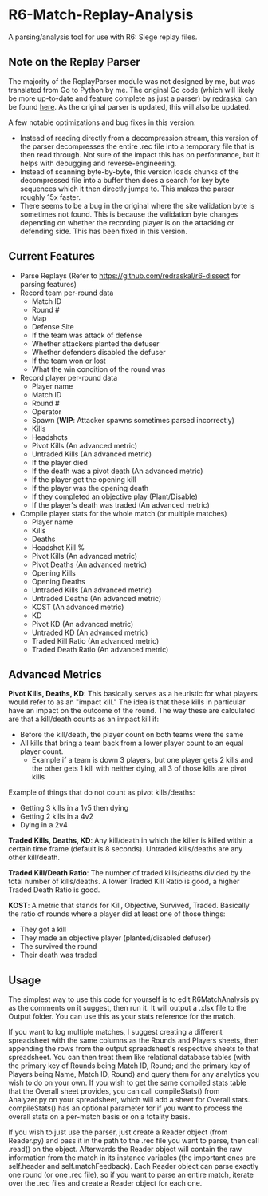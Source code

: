 # R6-Match-Replay-Analysis

A parsing/analysis tool for use with R6: Siege replay files.

## Note on the Replay Parser
The majority of the ReplayParser module was not designed by me, but was translated from Go to Python by me. 
The original Go code (which will likely be more up-to-date and feature complete as just a parser) by [redraskal](https://github.com/redraskal) can be found [here](https://github.com/redraskal/r6-dissect). 
As the original parser is updated, this will also be updated.

A few notable optimizations and bug fixes in this version:
- Instead of reading directly from a decompression stream, this version of the parser decompresses the entire .rec file into a temporary file that is then read through. Not sure of the impact this has on performance, but it helps with debugging and reverse-engineering.
- Instead of scanning byte-by-byte, this version loads chunks of the decompressed file into a buffer then does a search for key byte sequences which it then directly jumps to. This makes the parser roughly 15x faster.
- There seems to be a bug in the original where the site validation byte is sometimes not found. This is because the validation byte changes depending on whether the recording player is on the attacking or defending side. This has been fixed in this version.

## Current Features
- Parse Replays (Refer to https://github.com/redraskal/r6-dissect for parsing features)
- Record team per-round data
    - Match ID
    - Round #
    - Map
    - Defense Site
    - If the team was attack of defense
    - Whether attackers planted the defuser
    - Whether defenders disabled the defuser
    - If the team won or lost
    - What the win condition of the round was
- Record player per-round data
    - Player name
    - Match ID
    - Round #
    - Operator
    - Spawn (**WIP**: Attacker spawns sometimes parsed incorrectly)
    - Kills
    - Headshots
    - Pivot Kills (An advanced metric)
    - Untraded Kills (An advanced metric)
    - If the player died
    - If the death was a pivot death (An advanced metric)
    - If the player got the opening kill
    - If the player was the opening death
    - If they completed an objective play (Plant/Disable)
    - If the player's death was traded (An advanced metric)
- Compile player stats for the whole match (or multiple matches)
    - Player name
    - Kills
    - Deaths
    - Headshot Kill %
    - Pivot Kills (An advanced metric)
    - Pivot Deaths (An advanced metric)
    - Opening Kills
    - Opening Deaths
    - Untraded Kills (An advanced metric)
    - Untraded Deaths (An advanced metric)
    - KOST (An advanced metric)
    - KD
    - Pivot KD (An advanced metric)
    - Untraded KD (An advanced metric)
    - Traded Kill Ratio (An advanced metric)
    - Traded Death Ratio (An advanced metric)

## Advanced Metrics
**Pivot Kills, Deaths, KD**: This basically serves as a heuristic for what players would refer to as an "impact kill." The idea is that these kills in particular have an impact on the outcome of the round.
The way these are calculated are that a kill/death counts as an impact kill if: 
- Before the kill/death, the player count on both teams were the same
- All kills that bring a team back from a lower player count to an equal player count.
    - Example if a team is down 3 players, but one player gets 2 kills and the other gets 1 kill with neither dying, all 3 of those kills are pivot kills

Example of things that do not count as pivot kills/deaths:
- Getting 3 kills in a 1v5 then dying
- Getting 2 kills in a 4v2
- Dying in a 2v4

**Traded Kills, Deaths, KD**: Any kill/death in which the killer is killed within a certain time frame (default is 8 seconds). Untraded kills/deaths are any other kill/death.

**Traded Kill/Death Ratio**: The number of traded kills/deaths divided by the total number of kills/deaths. A lower Traded Kill Ratio is good, a higher Traded Death Ratio is good.

**KOST**: A metric that stands for Kill, Objective, Survived, Traded. Basically the ratio of rounds where a player did at least one of those things:
- They got a kill
- They made an objective player (planted/disabled defuser)
- The survived the round
- Their death was traded

## Usage
The simplest way to use this code for yourself is to edit R6MatchAnalysis.py as the comments on it suggest, then run it. It will output a .xlsx file to the Output folder.
You can use this as your stats reference for the match. 

If you want to log multiple matches, I suggest creating a different spreadsheet with the same columns as the Rounds and Players sheets,
then appending the rows from the output spreadsheet's respective sheets to that spreadsheet. You can then treat them like relational database tables 
(with the primary key of Rounds being Match ID, Round; and the primary key of Players being Name, Match ID, Round) and query them for any analytics you wish to do on your own.
If you wish to get the same compiled stats table that the Overall sheet provides, you can call compileStats() from Analyzer.py on your spreadsheet, which will add a sheet for Overall stats.
compileStats() has an optional parameter for if you want to process the overall stats on a per-match basis or on a totality basis. 

If you wish to just use the parser, just create a Reader object (from Reader.py) and pass it in the path to the .rec file you want to parse, then call .read() on the object. 
Afterwards the Reader object will contain the raw information from the match in its instance variables (the important ones are self.header and self.matchFeedback). 
Each Reader object can parse exactly one round (or one .rec file), so if you want to parse an entire match, iterate over the .rec files and create a Reader object for each one. 


